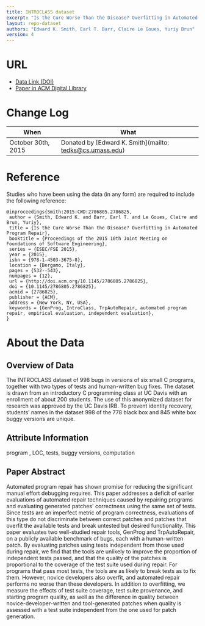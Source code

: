 ```yaml
---
title: INTROCLASS dataset
excerpt: "Is the Cure Worse Than the Disease? Overfitting in Automated Program Repair"
layout: repo-dataset
authors: "Edward K. Smith, Earl T. Barr, Claire Le Goues, Yuriy Brun"
version: 4
---
```


# URL

* [Data Link (DOI)](https://doi.org/10.5281/zenodo.581789)
* [Paper in ACM Digital Library](http://dl.acm.org/citation.cfm?id=2786825&dl=ACM)

# Change Log

When | What
---- | ----
October 30th, 2015 | Donated by [Edward K. Smith](mailto: tedks@cs.umass.edu)

# Reference

Studies who have been using the data (in any form) are required to include the following reference:

```
@inproceedings{Smith:2015:CWD:2786805.2786825,
 author = {Smith, Edward K. and Barr, Earl T. and Le Goues, Claire and Brun, Yuriy},
 title = {Is the Cure Worse Than the Disease? Overfitting in Automated Program Repair},
 booktitle = {Proceedings of the 2015 10th Joint Meeting on Foundations of Software Engineering},
 series = {ESEC/FSE 2015},
 year = {2015},
 isbn = {978-1-4503-3675-8},
 location = {Bergamo, Italy},
 pages = {532--543},
 numpages = {12},
 url = {http://doi.acm.org/10.1145/2786805.2786825},
 doi = {10.1145/2786805.2786825},
 acmid = {2786825},
 publisher = {ACM},
 address = {New York, NY, USA},
 keywords = {GenProg, IntroClass, TrpAutoRepair, automated program repair, empirical evaluation, independent evaluation},
}
```

# About the Data

## Overview of Data

The INTROCLASS dataset of 998 bugs in versions of six small C programs, together with two types of tests and human-written bug fixes. The dataset is drawn from an introductory C programming class at UC Davis with an enrollment of about 200 students. The use of this anonymized dataset for research was approved by the UC Davis IRB. To prevent identity recovery, students’ names in the dataset 998 of the 778 black box and 845 white box buggy versions are unique.

## Attribute Information

program , LOC, tests, buggy versions, computation

## Paper Abstract

Automated program repair has shown promise for reducing the significant manual effort debugging requires. This paper addresses a deficit of earlier evaluations of automated repair techniques caused by repairing programs and evaluating generated patches' correctness using the same set of tests. Since tests are an imperfect metric of program correctness, evaluations of this type do not discriminate between correct patches and patches that overfit the available tests and break untested but desired functionality. This paper evaluates two well-studied repair tools, GenProg and TrpAutoRepair, on a publicly available benchmark of bugs, each with a human-written patch. By evaluating patches using tests independent from those used during repair, we find that the tools are unlikely to improve the proportion of independent tests passed, and that the quality of the patches is proportional to the coverage of the test suite used during repair. For programs that pass most tests, the tools are as likely to break tests as to fix them. However, novice developers also overfit, and automated repair performs no worse than these developers. In addition to overfitting, we measure the effects of test suite coverage, test suite provenance, and starting program quality, as well as the difference in quality between novice-developer-written and tool-generated patches when quality is assessed with a test suite independent from the one used for patch generation.
